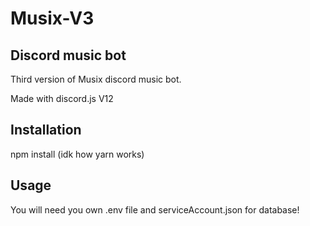 # Musix-V3

## Discord music bot

Third version of Musix discord music bot.

Made with discord.js V12

## Installation

npm install (idk how yarn works)

## Usage

You will need you own .env file and serviceAccount.json for database!
